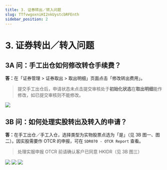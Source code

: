 ```yaml
---
title: 3. 证券转出／转入问题
slug: TTfvwgoxniHI2nkUystcbRFEnth
sidebar_position: 2
---
```



# 3. 证券转出／转入问题

## 3A 问：手工出仓如何修改转仓手续费？

<b>答：</b>在「证券管理 &gt; 证券取出 &gt; 取出明细」页面点击「修改转出费用」。

> 提交手工出仓后，申请状态未点击提交审核处于<b>初始化状态</b>在<b>取出明细</b>能作修改，如已提交审核则不能修改。

<img src="/assets/YyrfbV0Rlo4or5xG1HgclQmanne.png" src-width="2496" src-height="574" align="center"/>

## 3B 问：如何处理实股转出及转入的申请？

<b>答：</b>在手工出仓／手工入仓，选择类型为实物股票点选为「是」（见 3B 图一、图二）。因实股需要作 OTCR 的申报，可在 `SDR070 - OTCR Report` 查看。

> 处理实服申报 OTCR 前请确认客户已同意 HKIDR（见 3B 图三）

<img src="/assets/PDj8br9XVoOn3Fx1aECcRf90nyb.png" src-width="2490" src-height="1432" align="center"/>

<img src="/assets/SNw3b90UloaVJBxUiGWcfnFsnzl.png" src-width="2498" src-height="1432" align="center"/>

<img src="/assets/LYdCbsegXowknTxJaGfcPB0VnLb.png" src-width="2478" src-height="1428" align="center"/>

